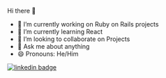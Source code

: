 Hi there 👋
- 🔭 I’m currently working on Ruby on Rails projects
- 🌱 I’m currently learning React
- 👯 I’m looking to collaborate on Projects
- 💬 Ask me about anything
- 😄 Pronouns: He/Him

[![linkedin badge](https://img.shields.io/badge/Shubham%20Singh%20Chouhan-blue?style=flat&logo=linkedin&labelColor=blue)](https://www.linkedin.com/in/shubhamsinghchouhan/)
